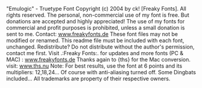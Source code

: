 "Emulogic" - Truetype Font Copyright (c) 2004 by ck! [Freaky Fonts]. All rights reserved. The personal, non-commercial use of my font is free. But donations are accepted and highly appreciated! The use of my fonts for commercial and profit purposes is prohibited, unless a small donation is sent to me. Contact: www.freakyfonts.de These font files may not be modified or renamed. This readme file must be included with each font, unchanged. Redistribute? Do not distribute without the author's permission, contact me first. Visit .:Freaky Fonts:. for updates and more fonts (PC & MAC) : www.freakyfonts.de Thanks again to {ths} for the Mac conversion. visit: www.ths.nu Note: For best results, use the font at 6 points and its multipliers: 12,18,24... Of course with anti-aliasing turned off. Some Dingbats included... All trademarks are property of their respective owners.